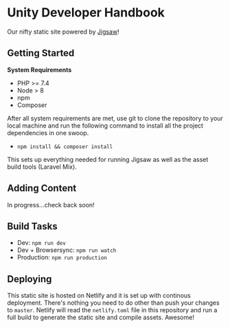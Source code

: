 # Unity Developer Handbook
Our nifty static site powered by [Jigsaw](https://jigsaw.tighten.co/)!

## Getting Started

**System Requirements**

* PHP >= 7.4
* Node > 8
* npm
* Composer

After all system requirements are met, use git to clone the repository to your local machine and run the following command to install all the project dependencies in one swoop.

* `npm install && composer install`

This sets up everything needed for running Jigsaw as well as the asset build tools (Laravel Mix).

## Adding Content
In progress...check back soon!

## Build Tasks
* Dev: `npm run dev`
* Dev + Browsersync: `npm run watch`
* Production: `npm run production`

## Deploying
This static site is hosted on Netlify and it is set up with continous deployment. There's nothing you need to do other than push your changes to `master`. Netlify will read the `netlify.toml` file in this repository and run a full build to generate the static site and compile assets. Awesome!
